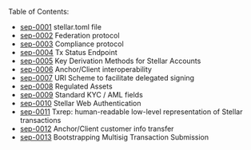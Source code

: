 
Table of Contents:
- [sep-0001](https://github.com/stellar/stellar-protocol/blob/master/ecosystem/sep-0001.md) stellar.toml file
- [sep-0002](https://github.com/stellar/stellar-protocol/blob/master/ecosystem/sep-0002.md) Federation protocol
- [sep-0003](https://github.com/stellar/stellar-protocol/blob/master/ecosystem/sep-0003.md) Compliance protocol
- [sep-0004](https://github.com/stellar/stellar-protocol/blob/master/ecosystem/sep-0004.md) Tx Status Endpoint
- [sep-0005](https://github.com/stellar/stellar-protocol/blob/master/ecosystem/sep-0005.md) Key Derivation Methods for Stellar Accounts
- [sep-0006](https://github.com/stellar/stellar-protocol/blob/master/ecosystem/sep-0006.md) Anchor/Client interoperability
- [sep-0007](https://github.com/stellar/stellar-protocol/blob/master/ecosystem/sep-0007.md) URI Scheme to facilitate delegated signing
- [sep-0008](https://github.com/stellar/stellar-protocol/blob/master/ecosystem/sep-0008.md) Regulated Assets
- [sep-0009](https://github.com/stellar/stellar-protocol/blob/master/ecosystem/sep-0009.md) Standard KYC / AML fields
- [sep-0010](https://github.com/stellar/stellar-protocol/blob/master/ecosystem/sep-0010.md) Stellar Web Authentication
- [sep-0011](https://github.com/stellar/stellar-protocol/blob/master/ecosystem/sep-0011.md) Txrep: human-readable low-level representation of Stellar transactions
- [sep-0012](https://github.com/stellar/stellar-protocol/blob/master/ecosystem/sep-0012.md) Anchor/Client customer info transfer
- [sep-0013](https://github.com/stellar/stellar-protocol/blob/master/ecosystem/sep-0013.md) Bootstrapping Multisig Transaction Submission

